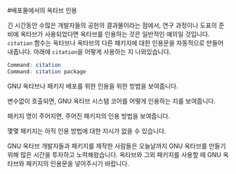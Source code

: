 #배포물에서의 옥타브 인용

 긴 시간동안 수많은 개발자들의 공헌의 결과물이라는 점에서, 연구 과정이나 도표의 준비에 옥타브가 사용되었다면 옥타브를 인용하는 것은 일반적인 예의일 것입니다. `citation` 함수는 옥타브나 옥타브의 다른 패키지에 대한 인용문을 자동적으로 만들어 내줍니다. 아래에 `citation`을 어떻게 사용하는 지 나와있습니다.

```Octave
Command: citation
Command: citation package
```

  GNU 옥타브나 패키지 배포를 위한 인용을 위한 방법을 보여줍니다.


  변수없이 호출되면, GNU 옥타브 시스템 코어를 어떻게 인용하는 지를 보여줍니다.

  패키지 명이 주어지면, 주어진 패키지의 인용 방법을 보여줍니다.

  몇몇 패키지는 아직 인용 방법에 대한 지시가 없을 수 있습니다.


  GNU 옥타브 개발자들과 패키지를 제작한 사람들은 오늘날까지 GNU 옥타브를 만들기 위해 많은 시간을 투자하고 노력해왔습니다. 옥타브와 그외 패키지를 사용할 때 GNU 옥타브와 패키지의 인용문을 넣어주시기 바랍니다.
